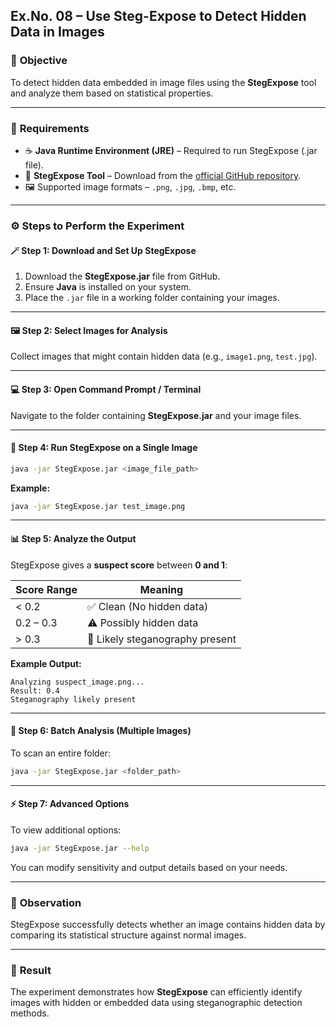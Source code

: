 

## **Ex.No. 08 – Use Steg-Expose to Detect Hidden Data in Images**

### 🎯 **Objective**

To detect hidden data embedded in image files using the **StegExpose** tool and analyze them based on statistical properties.

---

### 🧰 **Requirements**

* ☕ **Java Runtime Environment (JRE)** – Required to run StegExpose (.jar file).
* 🧩 **StegExpose Tool** – Download from the [official GitHub repository](https://github.com/b3dk7/StegExpose).
* 🖼️ Supported image formats – `.png`, `.jpg`, `.bmp`, etc.

---

### ⚙️ **Steps to Perform the Experiment**

#### 🪄 **Step 1: Download and Set Up StegExpose**

1. Download the **StegExpose.jar** file from GitHub.
2. Ensure **Java** is installed on your system.
3. Place the `.jar` file in a working folder containing your images.

---

#### 🖼️ **Step 2: Select Images for Analysis**

Collect images that might contain hidden data (e.g., `image1.png`, `test.jpg`).

---

#### 💻 **Step 3: Open Command Prompt / Terminal**

Navigate to the folder containing **StegExpose.jar** and your image files.

---

#### 🧮 **Step 4: Run StegExpose on a Single Image**

```bash
java -jar StegExpose.jar <image_file_path>
```

**Example:**

```bash
java -jar StegExpose.jar test_image.png
```

---

#### 📊 **Step 5: Analyze the Output**

StegExpose gives a **suspect score** between **0 and 1**:

| Score Range | Meaning                         |
| ----------- | ------------------------------- |
| < 0.2       | ✅ Clean (No hidden data)        |
| 0.2 – 0.3   | ⚠️ Possibly hidden data         |
| > 0.3       | 🚨 Likely steganography present |

**Example Output:**

```
Analyzing suspect_image.png...
Result: 0.4
Steganography likely present
```

---

#### 🧰 **Step 6: Batch Analysis (Multiple Images)**

To scan an entire folder:

```bash
java -jar StegExpose.jar <folder_path>
```

---

#### ⚡ **Step 7: Advanced Options**

To view additional options:

```bash
java -jar StegExpose.jar --help
```

You can modify sensitivity and output details based on your needs.

---

### 📝 **Observation**

StegExpose successfully detects whether an image contains hidden data by comparing its statistical structure against normal images.

---

### 🧾 **Result**

The experiment demonstrates how **StegExpose** can efficiently identify images with hidden or embedded data using steganographic detection methods.


